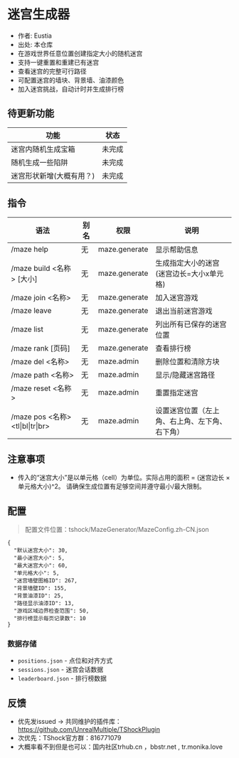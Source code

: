 ﻿# 迷宫生成器

- 作者: Eustia
- 出处: 本仓库
- 在游戏世界任意位置创建指定大小的随机迷宫
- 支持一键重置和重建已有迷宫
- 查看迷宫的完整可行路径
- 可配置迷宫的墙块、背景墙、油漆颜色
- 加入迷宫挑战，自动计时并生成排行榜

## 待更新功能

| 功能        | 状态  |
|-----------|-----|
| 迷宫内随机生成宝箱 | 未完成 |
| 随机生成一些陷阱  | 未完成 |
| 迷宫形状新增(大概有用？) | 未完成 |
## 指令

| 语法 | 别名 | 权限 | 说明           |
|------|------|------|--------------|
| /maze help | 无 | maze.generate | 显示帮助信息       |
| /maze build <名称> [大小] | 无 | maze.generate | 生成指定大小的迷宫(迷宫边长=大小x单元格)    |
| /maze join <名称> | 无 | maze.generate | 加入迷宫游戏       |
| /maze leave | 无 | maze.generate | 退出当前迷宫游戏     |
| /maze list | 无 | maze.generate | 列出所有已保存的迷宫位置 |
| /maze rank [页码] | 无 | maze.generate | 查看排行榜        |
| /maze del <名称> | 无 | maze.admin | 删除位置和清除方块    |
| /maze path <名称> | 无 | maze.admin | 显示/隐藏迷宫路径    |
| /maze reset <名称> | 无 | maze.admin | 重置指定迷宫       |
| /maze pos <名称> <tl\|bl\|tr\|br> | 无 | maze.admin | 设置迷宫位置（左上角、右上角、左下角、右下角）       |
## 注意事项

- 传入的“迷宫大小”是以单元格（cell）为单位。实际占用的面积 = (迷宫边长 × 单元格大小)^2。
  请确保生成位置有足够空间并遵守最小/最大限制。

## 配置
> 配置文件位置：tshock/MazeGenerator/MazeConfig.zh-CN.json
```json5
{
  "默认迷宫大小": 30,
  "最小迷宫大小": 5,
  "最大迷宫大小": 60,
  "单元格大小": 5,
  "迷宫墙壁图格ID": 267,
  "背景墙壁ID": 155,
  "背景油漆ID": 25,
  "路径显示油漆ID": 13,
  "游戏区域边界检查范围": 50,
  "排行榜显示每页记录数": 10
}
```

### 数据存储
- `positions.json` - 点位和对齐方式
- `sessions.json` - 迷宫会话数据
- `leaderboard.json` - 排行榜数据

## 反馈
- 优先发issued -> 共同维护的插件库：https://github.com/UnrealMultiple/TShockPlugin
- 次优先：TShock官方群：816771079
- 大概率看不到但是也可以：国内社区trhub.cn ，bbstr.net , tr.monika.love
